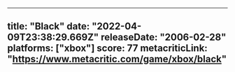 
---
title: "Black"
date: "2022-04-09T23:38:29.669Z"
releaseDate: "2006-02-28"
platforms: ["xbox"]
score: 77
metacriticLink: "https://www.metacritic.com/game/xbox/black"
---
